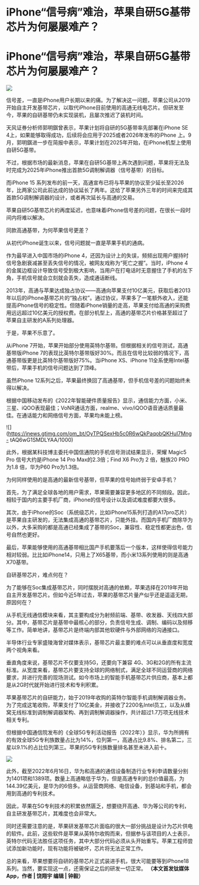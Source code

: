 # iPhone“信号病”难治，苹果自研5G基带芯片为何屡屡难产？

# iPhone“信号病”难治，苹果自研5G基带芯片为何屡屡难产？

![](https://inews.gtimg.com/news_bt/OXOS1uqFRdNPvPF8ArKEOBdTdNVKxtz8vQXzP7T0haFZ4AA/1000)

信号差，一直是iPhone用户长期以来的痛。为了解决这一问题，苹果公司从2019开始自主开发基带芯片，以取代iPhone目前使用的高通无线电芯片。但研发至今，苹果的自研基带仍未实现装机，且屡次推迟了装机时间。

天风证券分析师郭明錤曾表示，苹果计划将自研的5G基带率先部署在iPhone SE
4上，如果能够取得成功，后续将会应用于2025或者2026年发布的iPhone
上。9月，郭明錤进一步在简报中表示，苹果计划在2025年开始，在iPhone机型上使用自研5G基带。

不过，根据市场的最新消息，苹果在自研5G基带上再次遇到问题，苹果将无法及时完成为2025年iPhone推出首款5G调制解调器（信号基带）的目标。

而iPhone 15
系列发布的前一天，高通宣布已将与苹果的协议至少延长至2026年，比两家公司此前达成的协议延长了两年。这给了苹果另外三年的时间来完成其首款5G调制解调器的设计，或者再次延长与高通的交易。

苹果自研5G基带芯片的再度延迟，也意味着iPhone信号差的问题，在很长一段时间内将难以解决。

同款高通基带，为何苹果信号更差？

从初代iPhone诞生以来，信号问题就一直是苹果手机的通病。

作为最早进入中国市场的iPhone 4，还因为设计上的失误，频频出现用户握持时信号急剧衰减甚至丢失信号的情况，被网友戏称为“死亡之握”。当时，iPhone
4 的金属边框设计导致信号受到极大影响，当用户在打电话时无意握住了手机的左下角，手机信号就会立刻就会丢失，造成通话断线。

2013年，高通与苹果达成独占协议——高通向苹果支付10亿美元，获取后者2013年以后的iPhone基带芯片的“独占权”。通过协议，苹果多了一笔额外收入，还能提高iPhone信号的稳定性。但随着iPhone销量的走高，苹果支付给高通的采购费用远远超过10亿美元的授权费。在部分机型上，高通的基带芯片价格甚至超过了苹果自主研发的A系列处理器。

于是，苹果不乐意了。

从iPhone 7开始，苹果开始部分使用英特尔基带。但根据相关的信号测试，高通基带版iPhone
7的表现比英特尔基带版好30%。而且在信号比较弱的情况下，高通基带版更是比英特尔基带版好75%。当iPhone XS、iPhone
11全系使用Intel基带后，苹果手机的信号问题达到了顶峰。

虽然iPhone 12系列之后，苹果最终换回了高通基带，但手机信号差的问题始终未得以解决。

根据中国移动发布的《2022年智能硬件质量报告》显示，通信能力方面，小米、三星、iQOO表现最佳；VoNR通话方面，realme、vivo/iQOO语音通话质量最佳。在通话能力和网络信号方面，苹果均未能上榜。

![](https://inews.gtimg.com/om_bt/OyTPQSexHb5c0R6wQkPaqobQKHuI7Mng-
tAQ6wG1SMDLYAA/1000)

此外，根据某科技博主委托中国信通院的手机信号测试结果显示，荣耀 Magic5 Pro 信号大约是iPhone 14 Pro Max的2.3倍；Find X6
Pro为 2 倍，魅族20 PRO为1.8 倍，华为P60 Pro为1.3倍。

为何同样使用的是高通的最新信号基带，但苹果的信号始终弱于安卓手机？

首先，为了满足全球各地的用户需求，苹果需要兼容更多地区的不同频段。因此，相较于国内的主要手机厂商，iPhone的信号设计以及调试难度都要大很多。

其次，由于iPhone的Soc（系统级芯片，比如iPhone15系列打造的A17pro芯片）是苹果自主研发的，无法集成高通的基带芯片，只能外挂。而国内手机厂商除华为以外，大多采购的都是高通已经集成了基带的Soc，兼容性、稳定性都更出色，信号自然也更好。

最后，苹果能够使用的高通基带相比国产手机要落后一个版本，这样使得信号能力相对较弱。比比如iPhone14，只用上了X65基带，而小米13系列使用的则是高通X70基带。

自研基带芯片，难点何在？

为了能够在Soc集成基带芯片，同时摆脱对高通的依赖，苹果选择在2019年开始自主开发基带芯片。但如今近5年过去，苹果的基带芯片量产似乎还是遥遥无期，原因何在？

从手机无线通信模块来看，其主要构成分为射频前端、基带、收发器、天线四大部分。其中，基带芯片是基带中最核心的部分，负责信号生成、调制、编码以及频移等工作。简单地讲，基带芯片是终端内部其他软硬件与外部网络的沟通接口。

半导体行业专家盛陵海曾对媒体表示，基带芯片最主要的难点可以从垂直度和宽度两个视角来看。

垂直角度来说，基带芯片不仅要支持5G，还要向下兼容
4G、3G和2G的所有主流标准。从宽度来看，基带芯片要支持全球的网络制式，满足全球不同运营商的网络要求，并进行完善的现场测试。如今市场上的智能手机基带芯片供应商，基本上都是从2G时代就开始进行技术和专利积累。

苹果基带芯片的自研能力，始于2019年收购的英特尔智能手机调制解调器业务。为了完成这笔收购，苹果支付了10亿美金，并接收了2200名Intel员工，以及从蜂窝无线标准到调制解调器架构、再到调制解调器操作，共计超过1.7万项无线技术相关专利。

但根据中国通信院发布的《全球5G专利活动报告（2022年）》显示，华为所拥有的有效全球5G专利族数量占比为14%，位列第一，高通占比9.8%、排名第二，三星以9.1%的占比位列第三。苹果的5G专利族数量排名甚至未进入前十。

![](https://inews.gtimg.com/om_bt/OVaCXCk7HYlDO0XzDzKSdH4-ZjcTbm1MW7ayk7B0J1efMAA/1000)

此外，截至2022年6月16日，华为和高通的通信设备制造行业专利申请数量分别为1401项和1389项。数量上高通略低于华为，但是高通专利的总价值最高，为144.39亿美元，是华为的6倍多。从运营商网络、电信设备，到基站和手机，都会用到高通的专利技术。

因此，苹果在5G专利技术的积累依然匮乏，想要绕开高通、华为等公司的专利，自主研发基带芯片，其难度也会非常大。

同时还需要注意的是，苹果研发基带芯片面临的很大一部分挑战是设计为芯片供电的软件。此前，这些软件是苹果从英特尔收购而来，但据参与该项目的人士表示，英特尔代码无法胜任这项任务，其中大部分代码必须从头开始重写。苹果工程师尝试添加新功能时，现有功能将被破坏，芯片将无法正常工作。

总的来看，苹果想要将自研的基带芯片正式装进手机，很大可能要等到iPhone18系列。当然，要实现这一点，还需保证之后的研发一切正常。
**（本文首发钛媒体App，作者 | 饶翔宇 编辑 | 钟毅）**

